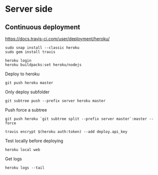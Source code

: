 # Server side

## Continuous deployment

https://docs.travis-ci.com/user/deployment/heroku/

```
sudo snap install --classic heroku
sudo gem install travis
```

```
heroku login
heroku buildpacks:set heroku/nodejs
```

Deploy to heroku
```
git push heroku master
```

Only deploy subfolder
```
git subtree push --prefix server heroku master
```

Push force a subtree
```
git push heroku `git subtree split --prefix server master`:master --force
```

```
travis encrypt $(heroku auth:token) --add deploy.api_key
```


Test locally before deploying
```
heroku local web
```

Get logs
```
heroku logs --tail
```